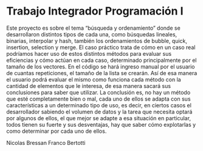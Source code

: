 # Trabajo Integrador Programación I

Este proyecto es sobre el tema “búsqueda y ordenamiento” donde se desarrollaron distintos tipos de cada una, como búsquedas lineales, binarias, interpolar y hash, también los ordenamientos de bubble, quick, insertion, selection y merge.
	El caso práctico trata de cómo en un caso real podríamos hacer uso de estos distintos métodos para evaluar sus eficiencias y cómo actúan en cada caso, determinado principalmente por el tamaño de los vectores.
	En el código se hará ingreso manual por el usuario de cuantas repeticiones, el tamaño de la lista se crearán. Así de esa manera el usuario podrá evaluar el mismo como funciona cada método con la cantidad de elementos que le interesa, de esa manera sacará sus conclusiones para saber que utilizar.
	La conclusión es, no hay un método que esté completamente bien o mal, cada uno de ellos se adapta con sus características a un determinado tipo de uso, es decir, en ciertos casos el desarrollador sabiendo el volumen de datos y la tarea que necesita optará por algunos de ellos, el que mejor se adapte a esa situación en particular, todos tienen su fuerte y sus desventajas, hay que saber cómo explotarlas y como determinar por cada uno de ellos.

Nicolas Bressan
Franco Bertotti
